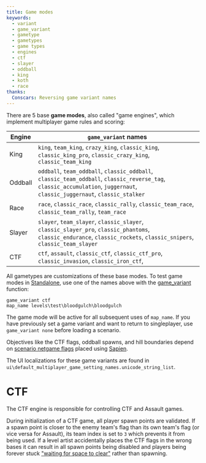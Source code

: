 ```yaml
---
title: Game modes
keywords:
  - variant
  - game_variant
  - gametype
  - gametypes
  - game types
  - engines
  - ctf
  - slayer
  - oddball
  - king
  - koth
  - race
thanks:
  Conscars: Reversing game variant names
---
```

There are 5 base **game modes**, also called "game engines", which implement multiplayer game rules and scoring:

| Engine           | `game_variant` names
|------------------|--------------------
| King             | `king`, `team_king`, `crazy_king`, `classic_king`, `classic_king_pro`, `classic_crazy_king`, `classic_team_king`
| Oddball          | `oddball`, `team_oddball`, `classic_oddball`, `classic_team_oddball`, `classic_reverse_tag`, `classic_accumulation`, `juggernaut`, `classic_juggernaut`, `classic_stalker`
| Race             | `race`, `classic_race`, `classic_rally`, `classic_team_race`, `classic_team_rally`, `team_race`
| Slayer           | `slayer`, `team_slayer`, `classic_slayer`, `classic_slayer_pro`, `classic_phantoms`, `classic_endurance`, `classic_rockets`, `classic_snipers`, `classic_team_slayer`
| CTF              | `ctf`, `assault`, `classic_ctf`, `classic_ctf_pro`, `classic_invasion`, `classic_iron_ctf`, 

All gametypes are customizations of these base modes. To test game modes in [Standalone](~h1-standalone-build), use one of the names above with the [game_variant](~scripting#functions-game-variant) function:

```console
game_variant ctf
map_name levels\test\bloodgulch\bloodgulch
```

The game mode will be active for all subsequent uses of `map_name`. If you have previously set a game variant and want to return to singleplayer, use `game_variant none` before loading a scenario.

Objectives like the CTF flags, oddball spawns, and hill boundaries depend on [scenario netgame flags](~scenario#tag-field-netgame-flags) placed using [Sapien](~h1-sapien).

The UI localizations for these game variants are found in `ui\default_multiplayer_game_setting_names.unicode_string_list`.

# CTF
The CTF engine is responsible for controlling CTF and Assault games.

During initialization of a CTF game, all player spawn points are validated. If a spawn point is closer to the enemy team's flag than its own team's flag (or vice versa for Assault), its team index is set to `3` which prevents it from being used. If a level artist accidentally places the CTF flags in the wrong bases it can result in all spawn points being disabled and players being forever stuck ["waiting for space to clear"](~player-spawns#troubleshooting-waiting-for-space-to-clear) rather than spawning.
